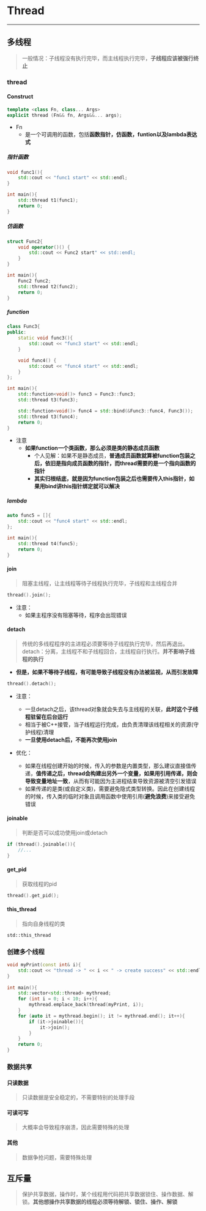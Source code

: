# Thread

--- 

## 多线程

> 一般情况：子线程没有执行完毕，而主线程执行完毕，**子线程应该被强行终止**

### thread

#### Construct

```cpp
template <class Fn, class... Args>
explicit thread (Fn&& fn, Args&&... args);
```

- Fn
	- 是一个可调用的函数，包括**函数指针，仿函数，funtion以及lambda表达式**

##### 指针函数

```cpp
void func1(){
	std::cout << "func1 start" << std::endl;
}

int main(){
	std::thread t1(func1);
	return 0;
}
```

##### 仿函数

```cpp
struct Func2{
	void operator()() {
		std::cout << Func2 start" << std::endl;
	}
}

int main(){
	Func2 func2;
	std::thread t2(func2);
	return 0;
}
```

##### function

```cpp
class Func3{
public:
	static void func3(){
		std::cout << "func3 start" << std::endl;
	}

	void func4() {
		std::cout << "func4 start" << std::endl;
	}
};

int main(){
	std::function<void()> func3 = Func3::func3;
	std::thread t3(func3);

	std::function<void()> func4 = std::bind(&Func3::func4, Func3());
	std::thread t3(func4);
	return 0;
}
```

- 注意
	- **如果function一个类函数，那么必须是类的静态成员函数**
		- 个人见解：如果不是静态成员，**普通成员函数就算被function包装之后，依旧是指向成员函数的指针，而thread需要的是一个指向函数的指针**
		- **其实归根结底，就是因为function包装之后也需要传入this指针，如果用bind讲this指针绑定就可以解决**

##### lambda

```cpp
auto func5 = []{
	std::cout << "func4 start" << std::endl;
};

int main(){
	std::thread t4(func5);
	return 0;
}
```

#### join

> 阻塞主线程，让主线程等待子线程执行完毕，子线程和主线程合并

```cpp
thread().join();
```

- 注意：
	- 如果主程序没有阻塞等待，程序会出现错误

#### detach

> 传统的多线程程序的主进程必须要等待子线程执行完毕，然后再退出。
> detach：分离，主线程不和子线程回合，主线程自行执行。**并不影响子线程的执行**

- **但是，如果不等待子线程，有可能导致子线程没有办法被监视，从而引发故障**

```cpp
thread().detach();
```

- 注意：
	- 一旦detach之后，该thread对象就会失去与主线程的关联，**此时这个子线程驻留在后台运行**
	- 相当于被C++接管，当子线程运行完成，由负责清理该线程相关的资源(守护线程)清理
	- **一旦使用detach后，不能再次使用join**

- 优化：
	- 如果在线程创建开始的时候，传入的参数是内置类型，那么建议直接值传递，**值传递之后，thread会构建出另外一个变量，如果用引用传递，则会导致变量地址一致**，从而有可能因为主进程结束导致资源被清空引发错误
	- 如果传递的是类(或自定义类)，需要避免隐式类型转换。因此在创建线程的时候，传入类的临时对象且调用函数中使用引用(**避免浪费**)来接受避免错误

#### joinable

> 判断是否可以成功使用join或detach

```cpp
if (thread().joinable()){
	//...
}
```

#### get_pid

> 获取线程的pid

```cpp
thread().get_pid();
```

#### this_thread

> 指向自身线程的类

```
std::this_thread
```

### 创建多个线程

```cpp
void myPrint(const int& i){  
    std::cout << "thread -> " << i << " -> create success" << std::endl;  
}  
  
int main(){  
    std::vector<std::thread> mythread;  
    for (int i = 0; i < 10; i++){  
        mythread.emplace_back(thread(myPrint, i));  
    }  
    for (auto it = mythread.begin(); it != mythread.end(); it++){  
        if (it->joinable()){  
            it->join();  
        }  
    }  
    return 0;  
}
```

### 数据共享

#### 只读数据

> 只读数据是安全稳定的，不需要特别的处理手段

#### 可读可写

> 大概率会导致程序崩溃，因此需要特殊的处理

#### 其他

> 数据争抢问题，需要特殊处理

## 互斥量

> 保护共享数据，操作时，某个线程用代码把共享数据锁住、操作数据、解锁。**其他想操作共享数据的线程必须等待解锁、锁住、操作、解锁**

